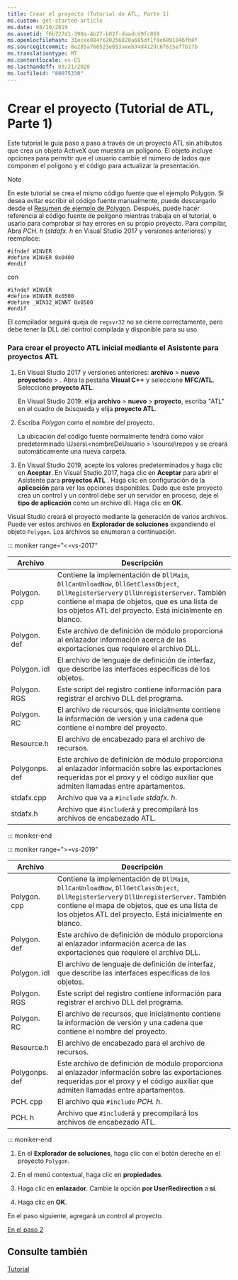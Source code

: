 ```yaml
---
title: Crear el proyecto (Tutorial de ATL, Parte 1)
ms.custom: get-started-article
ms.date: 08/19/2019
ms.assetid: f6b727d1-390a-4b27-b82f-daadcd9fc059
ms.openlocfilehash: 31ecee084f620256820a685df1f0e6891046fb8f
ms.sourcegitcommit: 8e285a766523e653aeeb34d412dc6f615ef7b17b
ms.translationtype: MT
ms.contentlocale: es-ES
ms.lasthandoff: 03/21/2020
ms.locfileid: "80075330"
---
```

# <a name="creating-the-project-atl-tutorial-part-1"></a>Crear el proyecto (Tutorial de ATL, Parte 1)

Este tutorial le guía paso a paso a través de un proyecto ATL sin atributos que crea un objeto ActiveX que muestra un polígono. El objeto incluye opciones para permitir que el usuario cambie el número de lados que componen el polígono y el código para actualizar la presentación.

> [!NOTE]
> En este tutorial se crea el mismo código fuente que el ejemplo Polygon. Si desea evitar escribir el código fuente manualmente, puede descargarlo desde el [Resumen de ejemplo de Polygon](https://github.com/Microsoft/VCSamples/tree/master/VC2008Samples/ATL/Controls/Polygon). Después, puede hacer referencia al código fuente de polígono mientras trabaja en el tutorial, o usarlo para comprobar si hay errores en su propio proyecto.
> Para compilar, Abra *PCH. h* (*stdafx. h* en Visual Studio 2017 y versiones anteriores) y reemplace:
>
> ```
> #ifndef WINVER
> #define WINVER 0x0400
> #endif
> ```
>
> con
>
> ```
> #ifndef WINVER
> #define WINVER 0x0500
> #define _WIN32_WINNT 0x0500
> #endif
> ```
>
> El compilador seguirá queja de `regsvr32` no se cierre correctamente, pero debe tener la DLL del control compilada y disponible para su uso.

### <a name="to-create-the-initial-atl-project-using-the-atl-project-wizard"></a>Para crear el proyecto ATL inicial mediante el Asistente para proyectos ATL

1. En Visual Studio 2017 y versiones anteriores: **archivo** > **nuevo** **proyecto**de > . Abra la pestaña **Visual C++**  y seleccione **MFC/ATL**. Seleccione **proyecto ATL**.

   En Visual Studio 2019: elija **archivo** > **nuevo** > **proyecto**, escriba "ATL" en el cuadro de búsqueda y elija **proyecto ATL**.

1. Escriba *Polygon* como el nombre del proyecto.

    La ubicación del código fuente normalmente tendrá como valor predeterminado \Users\\\<nombreDeUsuario > \source\repos y se creará automáticamente una nueva carpeta.

1. En Visual Studio 2019, acepte los valores predeterminados y haga clic en **Aceptar**.
   En Visual Studio 2017, haga clic en **Aceptar** para abrir el Asistente para **proyectos ATL** . Haga clic en configuración de la **aplicación** para ver las opciones disponibles. Dado que este proyecto crea un control y un control debe ser un servidor en proceso, deje el **tipo de aplicación** como un archivo dll. Haga clic en **OK**.

Visual Studio creará el proyecto mediante la generación de varios archivos. Puede ver estos archivos en **Explorador de soluciones** expandiendo el objeto `Polygon`. Los archivos se enumeran a continuación.

::: moniker range="<=vs-2017"

|Archivo|Descripción|
|----------|-----------------|
|Polygon. cpp|Contiene la implementación de `DllMain`, `DllCanUnloadNow`, `DllGetClassObject`, `DllRegisterServer`y `DllUnregisterServer`. También contiene el mapa de objetos, que es una lista de los objetos ATL del proyecto. Está inicialmente en blanco.|
|Polygon. def|Este archivo de definición de módulo proporciona al enlazador información acerca de las exportaciones que requiere el archivo DLL.|
|Polygon. idl|El archivo de lenguaje de definición de interfaz, que describe las interfaces específicas de los objetos.|
|Polygon. RGS|Este script del registro contiene información para registrar el archivo DLL del programa.|
|Polygon. RC|El archivo de recursos, que inicialmente contiene la información de versión y una cadena que contiene el nombre del proyecto.|
|Resource.h|El archivo de encabezado para el archivo de recursos.|
|Polygonps. def|Este archivo de definición de módulo proporciona al enlazador información sobre las exportaciones requeridas por el proxy y el código auxiliar que admiten llamadas entre apartamentos.|
|stdafx.cpp|Archivo que va a `#include` *stdafx. h*.|
|stdafx.h|Archivo que `#include`rá y precompilará los archivos de encabezado ATL.|

::: moniker-end

::: moniker range=">=vs-2019"

|Archivo|Descripción|
|----------|-----------------|
|Polygon. cpp|Contiene la implementación de `DllMain`, `DllCanUnloadNow`, `DllGetClassObject`, `DllRegisterServer`y `DllUnregisterServer`. También contiene el mapa de objetos, que es una lista de los objetos ATL del proyecto. Está inicialmente en blanco.|
|Polygon. def|Este archivo de definición de módulo proporciona al enlazador información acerca de las exportaciones que requiere el archivo DLL.|
|Polygon. idl|El archivo de lenguaje de definición de interfaz, que describe las interfaces específicas de los objetos.|
|Polygon. RGS|Este script del registro contiene información para registrar el archivo DLL del programa.|
|Polygon. RC|El archivo de recursos, que inicialmente contiene la información de versión y una cadena que contiene el nombre del proyecto.|
|Resource.h|El archivo de encabezado para el archivo de recursos.|
|Polygonps. def|Este archivo de definición de módulo proporciona al enlazador información sobre las exportaciones requeridas por el proxy y el código auxiliar que admiten llamadas entre apartamentos.|
|PCH. cpp|El archivo que `#include` *PCH. h*.|
|PCH. h|Archivo que `#include`rá y precompilará los archivos de encabezado ATL.|

::: moniker-end

1. En el **Explorador de soluciones**, haga clic con el botón derecho en el proyecto `Polygon`.

1. En el menú contextual, haga clic en **propiedades**.

1. Haga clic en **enlazador**. Cambie la opción **por UserRedirection** a **sí**.

1. Haga clic en **OK**.

En el paso siguiente, agregará un control al proyecto.

[En el paso 2](../atl/adding-a-control-atl-tutorial-part-2.md)

## <a name="see-also"></a>Consulte también

[Tutorial](../atl/active-template-library-atl-tutorial.md)
